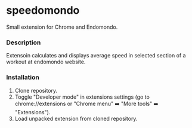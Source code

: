 # speedomondo
Small extension for Chrome and Endomondo.

### Description
Extensoin calculates and displays average speed in selected section of a workout at endomondo website.

### Installation
1. Clone repository.
2. Toggle "Developer mode" in extensions settings (go to chrome://extensions or "Chrome menu" :arrow_right: "More tools" :arrow_right: "Extensions").
3. Load unpacked extension from cloned repository.
